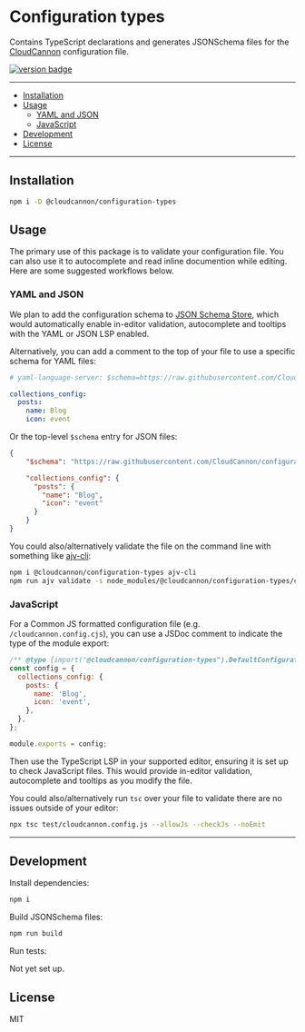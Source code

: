 # Configuration types

Contains TypeScript declarations and generates JSONSchema files for the [CloudCannon](https://cloudcannon.com/) configuration file.

[<img src="https://img.shields.io/npm/v/@cloudcannon%2Fconfiguration-types?logo=npm" alt="version badge">](https://www.npmjs.com/package/@cloudcannon%2Fconfiguration-types)

---

- [Installation](#installation)
- [Usage](#usage)
	- [YAML and JSON](#yaml-and-json)
	- [JavaScript](#javascript)
- [Development](#development)
- [License](#license)

---

## Installation

```sh
npm i -D @cloudcannon/configuration-types
```

## Usage

The primary use of this package is to validate your configuration file. You can also use it to autocomplete and read inline documention while editing. Here are some suggested workflows below.

### YAML and JSON

We plan to add the configuration schema to [JSON Schema Store](https://www.schemastore.org/json/), which would automatically enable in-editor validation, autocomplete and tooltips with the YAML or JSON LSP enabled.

Alternatively, you can add a comment to the top of your file to use a specific schema for YAML files:

```yaml
# yaml-language-server: $schema=https://raw.githubusercontent.com/CloudCannon/configuration-types/main/build/cloudcannon-config.json

collections_config:
  posts:
    name: Blog
    icon: event
```

Or the top-level `$schema` entry for JSON files:

```json
{
	"$schema": "https://raw.githubusercontent.com/CloudCannon/configuration-types/main/build/cloudcannon-config.json",

	"collections_config": {
	  "posts": {
	    "name": "Blog",
	    "icon": "event"
	  }
	}
}
```

You could also/alternatively validate the file on the command line with something like [ajv-cli](https://github.com/ajv-validator/ajv-cli):

```sh
npm i @cloudcannon/configuration-types ajv-cli
npm run ajv validate -s node_modules/@cloudcannon/configuration-types/cloudcannon-config.json -d cloudcannon.config.yml
```

### JavaScript

For a Common JS formatted configuration file (e.g. `/cloudcannon.config.cjs`), you can use a JSDoc comment to indicate the type of the module export:

```javascript
/** @type {import("@cloudcannon/configuration-types").DefaultConfiguration} */
const config = {
  collections_config: {
    posts: {
      name: 'Blog',
      icon: 'event',
    },
  },
};

module.exports = config;
```

Then use the TypeScript LSP in your supported editor, ensuring it is set up to check JavaScript files. This would provide in-editor validation, autocomplete and tooltips as you modify the file.

You could also/alternatively run `tsc` over your file to validate there are no issues outside of your editor:

```sh
npx tsc test/cloudcannon.config.js --allowJs --checkJs --noEmit
```

***

## Development

Install dependencies:

```sh
npm i
```

Build JSONSchema files:

```sh
npm run build
```

Run tests:

Not yet set up.

## License

MIT
